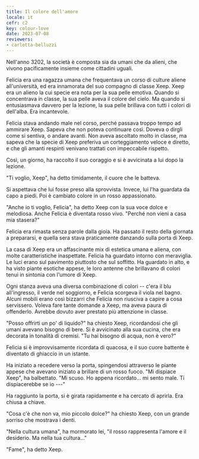 ```yaml
---
title: Il colore dell'amore
locale: it
cefr: c2
key: colour-love
date: 2023-07-08
reviewers:
- carlotta-belluzzi
---
```


Nell'anno 3202, la società è composta sia da umani che da alieni, che vivono pacificamente insieme come cittadini uguali.

Felicia era una ragazza umana che frequentava un corso di culture aliene all'università, ed era innamorata del suo compagno di classe Xeep. Xeep era un alieno la cui specie era nota per la sua pelle emotiva. Quando si concentrava in classe, la sua pelle aveva il colore del cielo. Ma quando si entusiasmava davvero per la lezione, la sua pelle brillava con tutti i colori di dell'alba. Era incantevole.

Felicia stava andando male nel corso, perché passava troppo tempo ad ammirare Xeep. Sapeva che non poteva continuare così. Doveva o dirgli come si sentiva, o andare avanti. Non aveva ascoltato molto in classe, ma sapeva che la specie di Xeep preferiva un corteggiamento veloce e diretto, e che gli amanti respinti venivano trattati con impeccabile rispetto.

Così, un giorno, ha raccolto il suo coraggio e si è avvicinata a lui dopo la lezione.

"Ti voglio, Xeep", ha detto timidamente, il cuore che le batteva.

Si aspettava che lui fosse preso alla sprovvista. Invece, lui l'ha guardata da capo a piedi. Poi è cambiato colore in un rosso appassionato.

"Anche io ti voglio, Felicia", ha detto Xeep con la sua voce dolce e melodiosa. Anche Felicia è diventata rosso vivo. "Perché non vieni a casa mia stasera?"

Felicia era rimasta senza parole dalla gioia. Ha passato il resto della giornata a prepararsi, e quella sera stava praticamente danzando sulla porta di Xeep.

La casa di Xeep era un affascinante mix di estetica umana e aliena, con molte caratteristiche inaspettate. Felicia ha guardato intorno con meraviglia. Le luci erano sul pavimento piuttosto che sul soffitto. Ha guardato in alto, e ha visto piante esotiche appese, le loro antenne che brillavano di colori tenui in sintonia con l'umore di Xeep.

Ogni stanza aveva una diversa combinazione di colori -- c'era il blu all'ingresso, il verde nel soggiorno, e Felicia scorgeva il viola nel bagno. Alcuni mobili erano così bizzarri che Felicia non riusciva a capire a cosa servissero. Voleva fare tante domande a Xeep, ma aveva paura di offenderlo. Avrebbe dovuto aver prestato più attenzione in classe.

"Posso offrirti un po' di liquido?" ha chiesto Xeep, ricordandosi che gli umani avevano bisogno di bere. Si è avvicinato alla sua cucina, che era decorata in tonalità di cremisi. "Tu hai bisogno di acqua, non è vero?"

Felicia si è improvvisamente ricordata di quacosa, e il suo cuore battente è diventato di ghiaccio in un istante.

Ha iniziato a recedere verso la porta, spingendosi attraverso le piante appese che avevano iniziato a brillare di un rosso fuoco. "Mi dispiace Xeep", ha balbettato. "Mi scuso. Ho appena ricordato... mi sento male. Ti dispiacerebbe se io ---"

Ha raggiunto la porta, si è girata rapidamente e ha cercato di aprirla. Era chiusa a chiave.

"Cosa c'è che non va, mio piccolo dolce?" ha chiesto Xeep, con un grande sorriso che mostrava i denti.

"Nella cultura umana", ha mormorato lei, "il rosso rappresenta l'amore e il desiderio. Ma nella tua cultura..."

"Fame", ha detto Xeep.